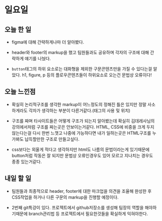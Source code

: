 # 일요일

## 오늘 한 일
- figma에 대해 간략하게나마 더 알아봤다.

- header와 footer의 markup을 했고 팀원들과도 공유하며 각자의 구조에 대해 간략하게 얘기를 나눴다.

- `button`태그의 하위 요소로는 대화형을 제외한 구문콘텐츠만을 가질 수 있다는걸 알았다. h1, figure, p 등의 플로우콘텐츠들이 하위요소로 오는건 문법상 오류이다!

## 오늘 느낀점
- 확실히 논리적구조를 생각한 markup이 어느정도의 정해진 틀은 있지만 정말 사소하게라도 각자가 생각하는 부분이 다른거같다.(태그의 사용 및 위치)

- 구조를 짜며 타사이트들은 어떻게 구조가 되는지 알아봤는데 확실히 김데레사님의 강의에서처럼 구조를 짜는곳은 안보이는거같다. HTML, CSS에 비중을 크게 두지 않는다는걸 다시 한번 느꼇고 나중에 가능하다면 내가 일하는곳은 HTML구조를 누가봐도 납득할만한 구조로 만들고싶다.

- css보다는 외울게 적다고 생각하지만 html도 나름의 문법이라는게 있기때문에 button처럼 작동은 잘 되지만 문법상 오류인경우도 있어 모르고 지나치는 경우도 종종 있는거같다.

## 내일 할 일
- 팀원들과 최종적으로 header, footer에 대한 마크업을 의견을 조율해 완성한 후 CSS작업을 하거나 다른 구문의 markup을 진행할 예정이다.

- 2번째 git특강이 있다. 프로젝트에서 github저장소를 생성해 팀장의 역할을 해야하기때문에 branch관리법 등 프로젝트에서 필요한것들을 확실하게 익혀야한다.
